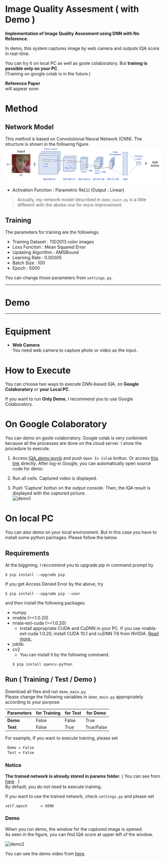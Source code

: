 # Image Quality Assesment ( with Demo )

**Implementation of Image Quality Assesment using DNN with No Reference.**

In demo, this system captures image by web camera and outputs IQA score in real-time.

You can try it on local PC as well as goole colaboratory.
But **trainng is possible only on your PC**.   
(Training on google colab is in the future.)

**Reference Paper**  
will appear soon

# Method

## Network Model

This method is based on Convolutional Neural Network (CNN). The structure is shown in the following figure.  
![Structure](https://github.com/YosukeSugiura/ImageQualityAssesment/blob/master/structure.png)
- Activation Function :   Parametric ReLU (Output :  Linear) 

> Actually, my network model described in `demo_main.py` is a little different with the abobe one for more improvement.

## Training

The parameters for training are the followings.

-  Training Dataset : TID2013 color images
-  Loss Function : Mean Squared Error
-  Updating Algorithm :  AMSBound  
-  Learning Rate :  0.00005
-  Batch Size : 100  
-  Epoch : 5000

You can change those parameters from `settings.py`.

***
# Demo
***
# Equipment

- **Web Camera**  
   You need web camera to capture photo or video as the input.
   
# How to Execute

You can choose two ways to execute DNN-based IQA, on **Google Colaboratory** or **your Local PC**.   

If you want to run **Only Demo**, I recommend you to use Google Colaboratory.

# On Google Colaboratory

You can demo on goole colaboratory.
Google colab is very conbinient because all the processes are done on the cloud server. 
I show the procedure to execute.

 1.  Access [IQA_demo.ipynb](https://github.com/YosukeSugiura/ImageQualityAssesment/blob/master/IQA_demo.ipynb) and push `Open In Colab` bottun. Or access [this link](https://colab.research.google.com/github/YosukeSugiura/ImageQualityAssesment/blob/master/IQA_demo.ipynb) directly.  After log-in Google, you can automatically open source code for demo.
 
 2. Run all cells. Captured video is displayed.
 
 3. Push 'Capture' bottun on the output console. Then, the IQA result is displayed with the captured picture.  
![demo1](https://github.com/YosukeSugiura/ImageQualityAssesment/tree/master/demo1.png)

# On local PC

You can also demo on your local environment. 
But in this case you have to install some python pachages. 
Please follow the below.

## Requirements

At the biggining, I reccomend you to upgrade pip in command prompt by
```
$ pip install --upgrade pip
```
If you get Access Denied Error by the above, try
```
$ pip install --upgrade pip --user
```
and then install the following packages.  
- numpy
- nnabla (>=1.0.20)  
- nnala-ext-cuda (>=1.0.20)  
   -  Install appropriate CUDA and CuDNN in your PC. If you use nnabla-ext-cuda 1.0.20, install CUDA 10.1 and cuDNN 7.6 from NVIDIA.  [Read more.](https://github.com/sony/nnabla/releases)
- joblib
- cv2
   - You can install it by the following command.
   ```
   $ pip install opencv-python
   ```
## Run ( Training / Test / Demo )

Download all files and run `demo_main.py`.  
Please change the following variables in `demo_main.py` appropriately according to your purpose.  

| Parameters | for Training |for Test|for Demo|
----|----|----|---- 
| **Demo** | False | False | True |
| **Test** | False | True | True/False |

For example, If you want to execute training, please set  
```@python
 Demo = False         
 Test = False         
```

### Notice

**The trained network is already stored in params folder.** ( You can see from [here](https://github.com/YosukeSugiura/ImageQualityAssesment/tree/master/params) . )  
By default, you do not need to execute training.

If you want to use the trained network, check `settings.py` and please set
```@python
self.epoch      = 5000   
```

### Demo
 
When you run demo, the window for the captured image is opened.  
As seen in the figure, you can find IQA score at upper left of the window.

![demo2](https://github.com/YosukeSugiura/ImageQualityAssesment/tree/master/demo2.png)

You can see the demo video from [here](https://github.com/YosukeSugiura/ImageQualityAssesment/tree/master/result).
